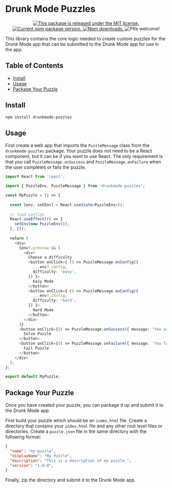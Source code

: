 # Drunk Mode Puzzles <!-- omit in toc -->

<p align="center">
  <a href="https://github.com/noodleofdeath/drunkmode-puzzles/blob/HEAD/LICENSE">
    <img src="https://img.shields.io/badge/license-MIT-blue.svg" alt="This package is released under the MIT license." />
  </a>
  <a href="https://www.npmjs.org/package/drunkmode-puzzles">
    <img src="https://img.shields.io/npm/v/drunkmode-puzzles?color=brightgreen&label=npm%20package" alt="Current npm package version." />
  </a>
  <a href="https://www.npmjs.org/package/drunkmode-puzzles">
    <img src="https://img.shields.io/npm/dt/drunkmode-puzzles" alt="Npm downloads." />
  </a>
  <img src="https://img.shields.io/badge/PRs-welcome-brightgreen.svg" alt="PRs welcome!" />
</p>

This library contains the core logic needed to create custom puzzles for the Drunk Mode app that can be submitted to the Drunk Mode app for use in the app.

## Table of Contents <!-- omit in toc -->

- [Install](#install)
- [Usage](#usage)
- [Package Your Puzzle](#package-your-puzzle)

## Install

```bash
npm install drunkmode-puzzles
```

## Usage

First create a web app that imports the `PuzzleMessage` class from the `drunkmode-puzzles` package. Your puzzle does not need to be a React component, but it can be if you want to use React. The only requirement is that you call `PuzzleMessage.onSuccess` and `PuzzleMessage.onFailure` when the user completes or fails the puzzle.

```typescript
import React from 'react';

import { PuzzleEnv, PuzzleMessage } from 'drunkmode-puzzles';

const MyPuzzle = () => {
  
  const [env, setEnv] = React.useState<PuzzleEnv>();
  
  // load configs
  React.useEffect(() => {
    setEnv(new PuzzleEnv());
  }, []);
  
  return (
    <div>
      {env?.preview && (
        <div>
          Choose a difficulty
          <button onClick={ () => PuzzleMessage.onConfig({
            ...env?.config,
            difficulty: 'easy',
          }) }>
            Easy Mode
          </button>
          <button onClick={ () => PuzzleMessage.onConfig({
            ...env?.config,
            difficulty: 'hard',
          }) }>
            Hard Mode
          </button>
        </div>
      )}
      <button onClick={() => PuzzleMessage.onSuccess({ message: 'You solved the puzzle!' })}>
        Solve Puzzle
      </button>
      <button onClick={() => PuzzleMessage.onFailure({ message: 'You failed the puzzle!' })}>
        Fail Puzzle
      </button>
    </div>
  );
};

export default MyPuzzle;
```

## Package Your Puzzle

Once you have created your puzzle, you can package it up and submit it to the Drunk Mode app. 

First build your puzzle which should be an `index.html` file. Create a directory that contains your `index.html` file and any other root level files or directories. Create a `puzzle.json` file in the same directory with the following format:

```json
{
  "name": "my-puzzle",
  "displayName": "My Puzzle",
  "description": "This is a description of my puzzle.",
  "version": "1.0.0",
}
```
  
Finally, zip the directory and submit it to the Drunk Mode app. 